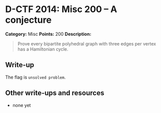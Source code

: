 # D-CTF 2014: Misc 200 – A conjecture

**Category:** Misc
**Points:** 200
**Description:**

> Prove every bipartite polyhedral graph with three edges per vertex has a Hamiltonian cycle.

## Write-up

The flag is `unsolved problem`.

## Other write-ups and resources

* none yet
